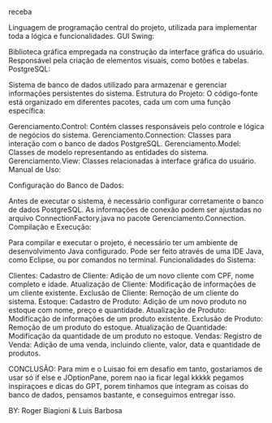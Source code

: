 receba


Linguagem de programação central do projeto, utilizada para implementar toda a lógica e funcionalidades.
GUI Swing:

Biblioteca gráfica empregada na construção da interface gráfica do usuário. Responsável pela criação de elementos visuais, como botões e tabelas.
PostgreSQL:

Sistema de banco de dados utilizado para armazenar e gerenciar informações persistentes do sistema.
Estrutura do Projeto:
O código-fonte está organizado em diferentes pacotes, cada um com uma função específica:

Gerenciamento.Control: Contém classes responsáveis pelo controle e lógica de negócios do sistema.
Gerenciamento.Connection: Classes para interação com o banco de dados PostgreSQL.
Gerenciamento.Model: Classes de modelo representando as entidades do sistema.
Gerenciamento.View: Classes relacionadas à interface gráfica do usuário.
Manual de Uso:

Configuração do Banco de Dados:

Antes de executar o sistema, é necessário configurar corretamente o banco de dados PostgreSQL. As informações de conexão podem ser ajustadas no arquivo ConnectionFactory.java no pacote Gerenciamento.Connection.
Compilação e Execução:

Para compilar e executar o projeto, é necessário ter um ambiente de desenvolvimento Java configurado. Pode ser feito através de uma IDE Java, como Eclipse, ou por comandos no terminal.
Funcionalidades do Sistema:

Clientes:
Cadastro de Cliente: Adição de um novo cliente com CPF, nome completo e idade.
Atualização de Cliente: Modificação de informações de um cliente existente.
Exclusão de Cliente: Remoção de um cliente do sistema.
Estoque:
Cadastro de Produto: Adição de um novo produto no estoque com nome, preço e quantidade.
Atualização de Produto: Modificação de informações de um produto existente.
Exclusão de Produto: Remoção de um produto do estoque.
Atualização de Quantidade: Modificação da quantidade de um produto no estoque.
Vendas:
Registro de Venda: Adição de uma venda, incluindo cliente, valor, data e quantidade de produtos.

CONCLUSÃO: Para mim e o Luisao foi em desafio em tanto, gostariamos de usar só if else e JOptionPane, porem nao ia ficar legal kkkkk
pegamos inspiraçoes e dicas do GPT, porem tinhamos que integram as coisas do banco de dados, pensamos bastante, e conseguimos entregar isso.


BY: Roger Biagioni & Luis Barbosa